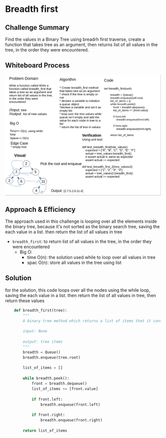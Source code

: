 # Breadth first

## Challenge Summary

Find the values in a Binary Tree using breadrh first traverse, create a function that takes tree as an argument, then returns list of all values in the tree, in the order they were encountered.

## Whiteboard Process

![tree-breadth-first](tree-breadth-first.png)

## Approach & Efficiency

The approach used in this challenge is looping over all the elements inside the binary tree, because it's not sorted as the binary search tree, saving the each value in a list. then return the list of all values in tree

- `breadth_first`: to return list of all values in the tree, in the order they were encountered
  - Big O:
    - time O(n): the solution used while to loop over all values in tree
    - spac O(n): store all values in the tree using list

## Solution

for the solution, this code loops over all the nodes using the while loop, saving the each value in a list. then return the list of all values in tree, then return these values

```python
    def breadth_first(tree):
        """
        A binary tree method which returns a list of items that it contains

        input: None

        output: tree items
        """
        breadth = Queue()
        breadth.enqueue(tree.root)

        list_of_items = []

        while breadth.peek():
            front = breadth.dequeue()
            list_of_items += [front.value]

            if front.left:
                breadth.enqueue(front.left)

            if front.right:
                breadth.enqueue(front.right)

        return list_of_items
```
